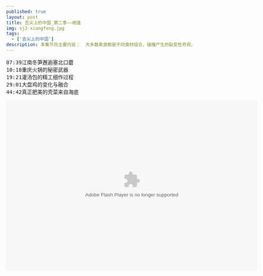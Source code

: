 ```yaml
---
published: true
layout: post
title: 舌尖上的中国_第二季——相逢
img: sj2-xiangfeng.jpg
tags: 
  - ['舌尖上的中国']
description: 本集节目主要内容：  大多数美食都是不同食材组合、碰撞产生的裂变性奇观，美食之间的相逢给了人们在味觉上的享受，人类的活动促成了食物的相聚，而食物的离合也在调动着人类的聚散。美食的相逢有时恰恰印证了中国传统的“缘分”。 （《舌尖上的中国 第二季》 第五集 相逢）
---
```

<pre>
07:39江南冬笋邂逅塞北口蘑
10:18重庆火锅的秘密武器
19:21灌汤包的精工细作过程
29:01大盘鸡的变化与融合
44:42真正肥美的壳菜来自海底
</pre>

<embed src="http://player.youku.com/player.php/sid/XNzEyOTA5Nzk2/v.swf" allowFullScreen="true" quality="high" width="680" height="460" align="middle" allowScriptAccess="always" type="application/x-shockwave-flash"></embed>